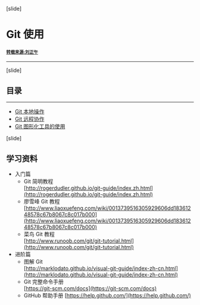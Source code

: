 [slide]
# Git 使用
#### <small><a href="https://github.com/midday/">转载来源:刘正午</a></small>
---
[slide]
## 目录
---
-  [Git 本地操作]()
-  [Git 远程协作]()
-  [Git 图形化工具的使用]()

[slide]
## 学习资料
- 入门篇
    - Git 简明教程  
    [http://rogerdudler.github.io/git-guide/index.zh.html](http://rogerdudler.github.io/git-guide/index.zh.html)
    - 廖雪峰 Git 教程  
    [http://www.liaoxuefeng.com/wiki/0013739516305929606dd18361248578c67b8067c8c017b000](http://www.liaoxuefeng.com/wiki/0013739516305929606dd18361248578c67b8067c8c017b000)
    - 菜鸟 Git 教程  
    [http://www.runoob.com/git/git-tutorial.html](http://www.runoob.com/git/git-tutorial.html)
- 进阶篇
    - 图解 Git  
        [http://marklodato.github.io/visual-git-guide/index-zh-cn.html](http://marklodato.github.io/visual-git-guide/index-zh-cn.html)
    - Git 完整命令手册  
        [https://git-scm.com/docs](https://git-scm.com/docs)
    - GitHub 帮助手册
        [https://help.github.com/](https://help.github.com/)
        


